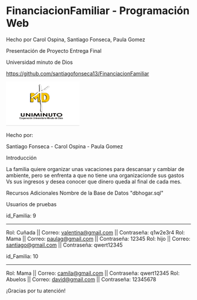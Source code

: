 # FinanciacionFamiliar - Programación Web

Hecho por Carol Ospina, Santiago Fonseca, Paula Gomez

Presentación de Proyecto Entrega Final

Universidad minuto de Dios

https://github.com/santiagofonseca13/FinanciacionFamiliar

<img src="imagenes/un.png" alt="logo" style="width:200px; height:auto;">

Hecho por: 

Santiago Fonseca - Carol Ospina - Paula Gomez

Introducción

La familia quiere organizar unas vacaciones para descansar y cambiar de ambiente, pero se enfrenta a que no tiene una organizacionde sus gastos Vs sus ingresos y desea conocer que dinero queda al final de cada mes.

Recursos Adicionales
Nombre de la Base de Datos "dbhogar.sql"

Usuarios de pruebas

id_Familia: 9
*************************************************************************
Rol: Cuñada  ||  Correo: valentina@gmail.com  ||   Contraseña: q1w2e3r4
Rol: Mama    ||  Correo: paulag@gmail.com     ||   Contraseña: 12345
Rol: hijo    ||  Correo: santiago@gmail.com   ||   Contraseña: qwert12345

id_Familia: 10
*************************************************************************
Rol: Mama    ||  Correo: camila@gmail.com     ||   Contraseña: qwert12345
Rol: Abuelos ||  Correo: david@gmail.com      ||   Contraseña: 12345678

¡Gracias por tu atención!